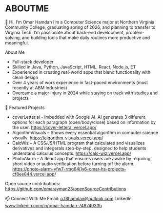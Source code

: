 # ABOUTME
👋 Hi, I’m Omar Hamdan
I’m a Computer Science major at Northern Virginia Community College, graduating spring of 2026, and planning to transfer to Virginia Tech. I’m passionate about back-end development, problem-solving, and building tools that make daily routines more productive and meaningful.

About Me
- Full-stack developer
- Skilled in Java, Python, JavaScript, HTML, React, Node.js, ET
- Experienced in creating real-world apps that blend functionality with clean design
- Over 4 years of work experience in fast-paced environments (most recently at ABM Industries)
- Overcame a major injury in 2024 while staying on track with studies and projects

📂 Featured Projects
- coverLetter.ai - Imbedded with Google AI. AI generates 3 different options for each paragraph (open/body/close) based on information by the user.
https://cover-letterai.vercel.app/
- AlgorithmVisuals – Shows every essential algorithm in computer science visually.
https://algorithm-visuals.vercel.app/
- CalcWiz – A CSS/JS/HTML program that calculates and visualizes derivatives and integerals step-by-step, designed to help students understand calculus concepts.
https://calc-wiz.vercel.app/
- PhotoAlarm – A React app that ensures users are awake by requiring short video or audio verification before turning off the alarm.
https://photo-alarm-yfw7-rmg64j1y6-omar-hs-projects-cf8ee844.vercel.app/

Open source contributions: 
https://github.com/omarayman23/openSourceContributions


📫 Connect With Me
Email: o.18hamdan@outlook.com
LinkedIn: www.linkedin.com/in/omar-hamdan-74674933b
